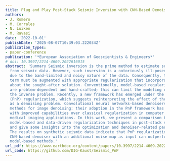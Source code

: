 ```yaml
---
title: Plug and Play Post-Stack Seismic Inversion with CNN-Based Denoisers
authors:
- J. Romero
- M. Corrales
- N. Luiken
- M. Ravasi
date: '2022-10-01'
publishDate: '2025-08-07T10:39:03.222034Z'
publication_types:
- paper-conference
publication: '*European Association of Geoscientists & Engineers*'
# doi: 10.3997/2214-4609.2022616015
abstract: 'Summary Seismic inversion is the prime method to estimate subsurface properties
  from seismic data. However, such inversion is a notoriously ill-posed inverse problem
  due to the band-limited and noisy nature of the data. Consequently, the data misfit
  term must be augmented with appropriate regularization that incorporates prior information
  about the sought-after solution. Conventionally, model-based regularization terms
  are problem-dependent and hand-crafted; this can limit the modeling capability of
  the inverse problem. Recently, a new framework has emerged under the name of Plug-and-Play
  (PnP) regularization, which suggests reinterpreting the effect of the regularizer
  as a denoising problem. Convolutional neural networks-based denoisers are state-of-the-art
  methods for image denoising: their adoption in the PnP framework has led to algorithms
  with improved capabilities over classical regularization in computer vision and
  medical imaging applications. In this work, we present a comparison between standard
  model-based and data-driven regularization techniques in post-stack seismic inversion
  and give some insights into the optimization and denoiser-related parameters tuning.
  The results on synthetic seismic data indicate that PnP regularization using a bias-free
  CNN-based denoiser with an additional noise map as input can outperform standard
  model-based methods.'
url_pdf: https://www.earthdoc.org/content/papers/10.3997/2214-4609.2022616015
url_code: https://github.com/DIG-Kaust/Seismic_PnP
---
```


